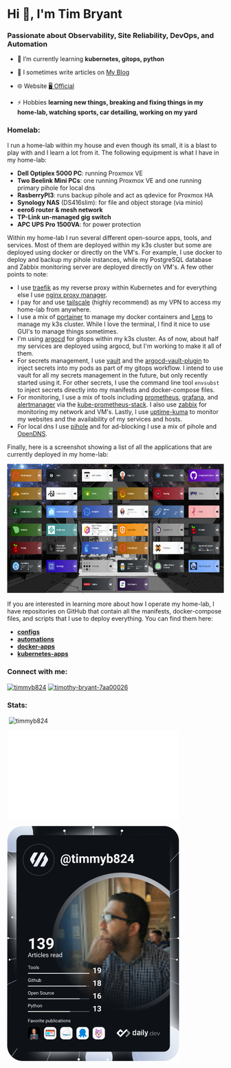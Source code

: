 <h1 align="left">Hi 👋, I'm Tim Bryant</h1>
<h3 align="left">Passionate about Observability, Site Reliability, DevOps, and Automation</h3>

- 🌱 I’m currently learning **kubernetes, gitops, python**

- 📝 I sometimes write articles on [My Blog](https://blog.timothybryantjr.com)

- 🌐 Website [🖥️ Official](https://profile.timothybryantjr.com)

- ⚡ Hobbies **learning new things, breaking and fixing things in my home-lab, watching sports, car detailing, working on my yard**

<h3 align="left">Homelab:</h3>

I run a home-lab within my house and even though its small, it is a blast to play with and I learn a lot from it. The following equipment is what I have in my home-lab:

- **Dell Optiplex 5000 PC**: running Proxmox VE
- **Two Beelink Mini PCs**: one running Proxmox VE and one running primary pihole for local dns
- **RasberryPI3**: runs backup pihole and act as qdevice for Proxmox HA
- **Synology NAS** (DS416slim): for file and object storage (via minio)
- **eero6 router & mesh network**
- **TP-Link un-managed gig switch**
- **APC UPS Pro 1500VA**: for power protection

Within my home-lab I run several different open-source apps, tools, and services. Most of them are deployed within my k3s cluster but some are deployed using docker or directly on the VM's. For example, I use docker to deploy and backup my pihole instances, while my PostgreSQL database and Zabbix monitoring server are deployed directly on VM's. A few other points to note:

- I use [traefik](https://traefik.io/) as my reverse proxy within Kubernetes and for everything else I use [nginx proxy manager](https://nginxproxymanager.com/).
- I pay for and use [tailscale](https://tailscale.com/) (highly recommend) as my VPN to access my home-lab from anywhere.
- I use a mix of [portainer](https://www.portainer.io/) to manage my docker containers and [Lens](https://k8slens.dev/) to manage my k3s cluster. While I love the terminal, I find it nice to use GUI's to manage things sometimes.
- I'm using [argocd](https://argoproj.github.io/cd/) for gitops within my k3s cluster. As of now, about half my services are deployed using argocd, but I'm working to make it all of them. 
- For secrets management, I use [vault](https://developer.hashicorp.com/vault) and the [argocd-vault-plugin](https://github.com/argoproj-labs/argocd-vault-plugin) to inject secrets into my pods as part of my gitops workflow. I intend to use vault for all my secrets management in the future, but only recently started using it. For other secrets, I use the command line tool `envsubst` to inject secrets directly into my manifests and docker-compose files.
- For monitoring, I use a mix of tools including [prometheus](https://prometheus.io/), [grafana](https://grafana.com/), and [alertmanager](https://prometheus.io/docs/alerting/latest/alertmanager/) via the [kube-prometheus-stack](https://github.com/prometheus-community/helm-charts/tree/main/charts/kube-prometheus-stack). I also use [zabbix](https://www.zabbix.com/) for monitoring my network and VM's. Lastly, I use [uptime-kuma](https://github.com/louislam/uptime-kuma) to monitor my websites and the availability of my services and hosts.
- For local dns I use [pihole](https://pi-hole.net/) and for ad-blocking I use a mix of pihole and [OpenDNS](https://www.opendns.com/).

Finally, here is a screenshot showing a list of all the applications that are currently deployed in my home-lab:

<img src="homelab-services.png"  width="600" height="300">

If you are interested in learning more about how I operate my home-lab, I have repositories on GitHub that contain all the manifests, docker-compose files, and scripts that I use to deploy everything. You can find them here:

- **[configs](https://github.com/timmyb824/configs)**
- **[automations](https://github.com/timmyb824/automations)**
- **[docker-apps](https://github.com/timmyb824/docker-apps)**
- **[kubernetes-apps](https://github.com/timmyb824/kubernetes-apps)**



<h3 align="left">Connect with me:</h3>
<p align="left">
<a href="https://twitter.com/timmyb824" target="blank"><img align="center" src="https://raw.githubusercontent.com/rahuldkjain/github-profile-readme-generator/master/src/images/icons/Social/twitter.svg" alt="timmyb824" height="30" width="40" /></a>
<a href="https://linkedin.com/in/timothy-bryant-7aa00026" target="blank"><img align="center" src="https://raw.githubusercontent.com/rahuldkjain/github-profile-readme-generator/master/src/images/icons/Social/linked-in-alt.svg" alt="timothy-bryant-7aa00026" height="30" width="40" /></a>
</p>

<h3 align="left">Stats:</h3>

<p>&nbsp;<img align="center" src="https://github-readme-stats.vercel.app/api?username=timmyb824&show_icons=true&locale=en&theme=tokyonight" alt="timmyb824" /></p>

<img align="center" src="/github-metrics.svg" alt="Metrics" width="400">

<a href="https://app.daily.dev/DailyDevTips"><img src="https://github.com/timmyb824/timmyb824/blob/main/devcard.svg" width="400" alt="Tim Bryant's Dev Card"/></a>
